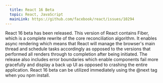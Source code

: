 ```yaml
---
  title: React 16 Beta
  topic: React, JavaScript
  mainLink: https://github.com/facebook/react/issues/10294
---
```


React 16 beta has been released. This version of React contains Fiber, which is a complete rewrite of the core reconciliation algorithm. It enables async rendering which means that React will manage the browser's main thread and schedule tasks accordingly as opposed to the versions that performed all renders through to completion after being initiated. The release also includes error boundaries which enable components fail more gracefully and display a back up UI as opposed to crashing the entire application. React 16 beta can be utilized immediately using the @next tag when you npm install.
